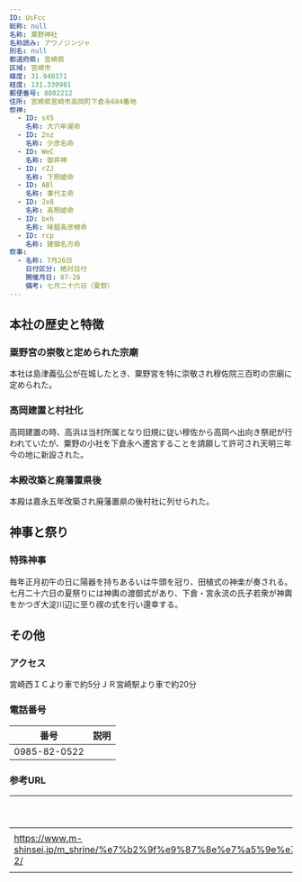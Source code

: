 ```yaml
---
ID: UsFcc
総称: null
名称: 粟野神社
名称読み: アワノジンジャ
別名: null
都道府県: 宮崎県
区域: 宮崎市
緯度: 31.940371
経度: 131.339981
郵便番号: 8802212
住所: 宮崎県宮崎市高岡町下倉永684番地
祭神:
  - ID: sX5
    名称: 大穴牟遅命
  - ID: 2nz
    名称: 少彦名命
  - ID: WeC
    名称: 御井神
  - ID: rZJ
    名称: 下照姫命
  - ID: ABl
    名称: 事代主命
  - ID: Jx8
    名称: 高照姫命
  - ID: bxh
    名称: 味鉏高彦根命
  - ID: rcp
    名称: 建御名方命
祭事:
  - 名称: 7月26日
    日付区分: 絶対日付
    開催月日: 07-26
    備考: 七月二十六日（夏祭）
---
```


## 本社の歴史と特徴

### 粟野宮の崇敬と定められた宗廟

本社は島津義弘公が在城したとき、粟野宮を特に崇敬され穆佐院三百町の宗廟に定められた。

### 高岡建置と村社化

高岡建置の時、高浜は当村所属となり旧規に従い穆佐から高岡へ出向き祭祀が行われていたが、粟野の小社を下倉永へ遷宮することを請願して許可され天明三年今の地に新設された。

### 本殿改築と廃藩置県後

本殿は嘉永五年改築され廃藩置県の後村社に列せられた。

## 神事と祭り

### 特殊神事

毎年正月初午の日に陽器を持ちあるいは牛頭を冠り、田植式の神楽が奏される。七月二十六日の夏祭りには神輿の渡御式があり、下倉・宮永流の氏子若衆が神輿をかつぎ大淀川辺に至り禊の式を行い還幸する。

## その他

### アクセス

宮崎西ＩＣより車で約5分ＪＲ宮崎駅より車で約20分

### 電話番号

| 番号         | 説明 |
| ------------ | ---- |
| 0985-82-0522 |      |

### 参考URL

| URL                                                                                                                                                        | 説明   |
| ---------------------------------------------------------------------------------------------------------------------------------------------------------- | ------ |
| https://www.m-shinsei.jp/m_shrine/%e7%b2%9f%e9%87%8e%e7%a5%9e%e7%a4%be%ef%bc%88%e3%81%82%e3%82%8f%e3%81%ae%e3%81%98%e3%82%93%e3%81%98%e3%82%83%ef%bc%89-2/ | 神社庁 |
